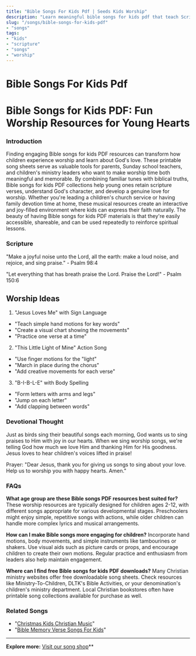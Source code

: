 ```yaml
---
title: "Bible Songs For Kids Pdf | Seeds Kids Worship"
description: "Learn meaningful bible songs for kids pdf that teach Scripture through music. Interactive worship resources for kids and families."
slug: "/songs/bible-songs-for-kids-pdf"
- "songs"
tags:
- "kids"
- "scripture"
- "songs"
- "worship"
---
```


# Bible Songs For Kids Pdf

# Bible Songs for Kids PDF: Fun Worship Resources for Young Hearts

### Introduction
Finding engaging Bible songs for kids PDF resources can transform how children experience worship and learn about God's love. These printable song sheets serve as valuable tools for parents, Sunday school teachers, and children's ministry leaders who want to make worship time both meaningful and memorable. By combining familiar tunes with biblical truths, Bible songs for kids PDF collections help young ones retain scripture verses, understand God's character, and develop a genuine love for worship. Whether you're leading a children's church service or having family devotion time at home, these musical resources create an interactive and joy-filled environment where kids can express their faith naturally. The beauty of having Bible songs for kids PDF materials is that they're easily accessible, shareable, and can be used repeatedly to reinforce spiritual lessons.

### Scripture
"Make a joyful noise unto the Lord, all the earth: make a loud noise, and rejoice, and sing praise." - Psalm 98:4

"Let everything that has breath praise the Lord. Praise the Lord!" - Psalm 150:6

## Worship Ideas
1. "Jesus Loves Me" with Sign Language
- "Teach simple hand motions for key words"
- "Create a visual chart showing the movements"
- "Practice one verse at a time"

2. "This Little Light of Mine" Action Song
- "Use finger motions for the "light"
- "March in place during the chorus"
- "Add creative movements for each verse"

3. "B-I-B-L-E" with Body Spelling
- "Form letters with arms and legs"
- "Jump on each letter"
- "Add clapping between words"

### Devotional Thought
Just as birds sing their beautiful songs each morning, God wants us to sing praises to Him with joy in our hearts. When we sing worship songs, we're telling God how much we love Him and thanking Him for His goodness. Jesus loves to hear children's voices lifted in praise!

Prayer: "Dear Jesus, thank you for giving us songs to sing about your love. Help us to worship you with happy hearts. Amen."

### FAQs
**What age group are these Bible songs PDF resources best suited for?**
These worship resources are typically designed for children ages 2-12, with different songs appropriate for various developmental stages. Preschoolers might enjoy simple, repetitive songs with actions, while older children can handle more complex lyrics and musical arrangements.

**How can I make Bible songs more engaging for children?**
Incorporate hand motions, body movements, and simple instruments like tambourines or shakers. Use visual aids such as picture cards or props, and encourage children to create their own motions. Regular practice and enthusiasm from leaders also help maintain engagement.

**Where can I find free Bible songs for kids PDF downloads?**
Many Christian ministry websites offer free downloadable song sheets. Check resources like Ministry-To-Children, DLTK's Bible Activities, or your denomination's children's ministry department. Local Christian bookstores often have printable song collections available for purchase as well.

### Related Songs

- "[Christmas Kids Christian Music](/activities/christmas-kids-christian-music/)"
- "[Bible Memory Verse Songs For Kids](/songs/bible-memory-verse-songs-for-kids/)"

---

**Explore more:** [Visit our song shop](https://seedskidsworship.com/shop)**

<!-- Schema Markup -->
<script type="application/ld+json">
{
  "@context": "https://schema.org",
  "@type": "MusicRecording",
  "name": "Bible Songs For Kids Pdf",
  "byArtist": {
    "@type": "MusicGroup",
    "name": "Seeds Kids Worship"
  },
  "isFamilyFriendly": true,
  "url": "https://seedskidsworship.com/songs/bible-songs-for-kids-pdf/"
}
</script>